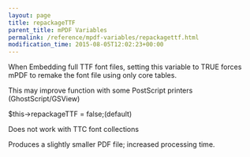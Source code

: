 ```yaml
---
layout: page
title: repackageTTF
parent_title: mPDF Variables
permalink: /reference/mpdf-variables/repackagettf.html
modification_time: 2015-08-05T12:02:23+00:00
---
```




<p>When Embedding full TTF font files, setting this variable to TRUE forces mPDF to remake the font file using only core tables.</p>
<p>This may improve function with some PostScript printers (GhostScript/GSView)</p>
<p>$this-&gt;repackageTTF = false;(default)</p>
<p>Does not work with TTC font collections</p>
<p>Produces a slightly smaller PDF file; increased processing time.</p>
